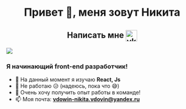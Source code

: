 <h1 align="center">Привет 👋, меня зовут Никита</h1>
<h2 align="center">Написать мне
<a href="https://vk.com/stawlie"><img align="center" src="https://www.vectorlogo.zone/logos/vk/vk-tile.svg" alt="vk" width="30" height="30" /></a>
</h2>
<a href="https://www.codewars.com/users/Stawlie"><img src='https://www.codewars.com/users/Stawlie/badges/micro' /></a>
<h3>Я начинающий front-end разработчик!</h3>

- 🌱 На данный момент я изучаю **React, Js**
- 👷 Не работаю 😥 (надеюсь, пока что 😅)
- 👯 Очень хочу получить опыт работы в команде!
- 📫 Моя почта:  **vdowin-nikita.vdovin@yandex.ru**


